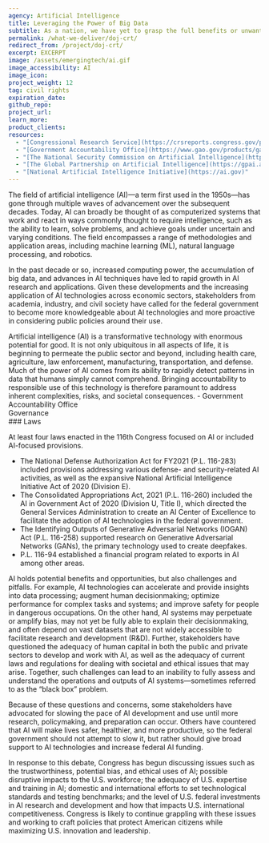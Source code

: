```yaml
---
agency: Artificial Intelligence
title: Leveraging the Power of Big Data
subtitle: As a nation, we have yet to grasp the full benefits or unwanted effects of artificial intelligence. AI is widely used, but how do we know it's working appropriately?
permalink: /what-we-deliver/doj-crt/
redirect_from: /project/doj-crt/
excerpt: EXCERPT
image: /assets/emergingtech/ai.gif
image_accessibility: AI
image_icon:
project_weight: 12
tag: civil rights
expiration_date:
github_repo:
project_url: 
learn_more:
product_clients:
resources:
  - "[Congressional Research Service](https://crsreports.congress.gov/product/pdf/R/R46795)"
  - "[Government Accountability Office](https://www.gao.gov/products/gao-21-519sp)"
  - "[The National Security Commission on Artificial Intelligence](https://www.nscai.gov/)"
  - "[The Global Partnership on Artificial Intelligence](https://gpai.ai/)"
  - "[National Artificial Intelligence Initiative](https://ai.gov)"
---
```


The field of artificial intelligence (AI)—a term first used in the 1950s—has gone through
multiple waves of advancement over the subsequent decades. Today, AI can broadly be thought
of as computerized systems that work and react in ways commonly thought to require intelligence, such as the ability to learn, solve problems, and achieve goals under uncertain and varying conditions. The field encompasses a range of methodologies and application areas, including machine learning (ML), natural language processing, and robotics.

In the past decade or so, increased computing power, the accumulation of big data, and advances in AI techniques have led to rapid growth in AI research and applications. Given these developments and the increasing application of AI technologies across economic sectors, stakeholders from academia, industry, and civil society have called for the federal government to become more knowledgeable about AI technologies and more proactive in considering public policies around their use.

<div class="testimonial-blockquote">
  Artificial intelligence (AI) is a transformative technology with enormous potential for good. It is not only ubiquitous in all aspects of life, it is beginning to permeate the public sector and beyond, including health care, agriculture, law enforcement, manufacturing, transportation, and defense. Much of the power of AI comes from its ability to rapidly detect patterns in data that humans simply cannot comprehend. Bringing accountability to responsible use of this technology is therefore paramount to address inherent complexities, risks, and societal consequences.
    <span>- Government Accountability Office</span>
</div>

<div class="small-caps">Governance</div>
### Laws

At least four laws enacted in the 116th Congress focused on AI or included
AI-focused provisions.
- The National Defense Authorization Act for FY2021 (P.L. 116-283) included provisions addressing various defense- and security-related AI activities, as well as the expansive National Artificial Intelligence Initiative Act of 2020 (Division E).
- The Consolidated Appropriations Act, 2021 (P.L. 116-260) included the AI in Government Act of 2020 (Division U, Title I), which directed the General Services Administration to create an AI Center of Excellence to facilitate the adoption of AI technologies in the federal government.
- The Identifying Outputs of Generative Adversarial Networks (IOGAN) Act (P.L. 116-258) supported research on Generative Adversarial Networks (GANs), the primary technology used to create deepfakes.
- P.L. 116-94 established a financial program related to exports in AI among other areas.

AI holds potential benefits and opportunities, but also challenges and pitfalls. For example, AI technologies can accelerate and provide insights into data processing; augment human decisionmaking; optimize performance for complex tasks and systems; and improve safety for people in dangerous occupations. On the other hand, AI systems may perpetuate or amplify
bias, may not yet be fully able to explain their decisionmaking, and often depend on vast datasets that are not widely accessible to facilitate research and development (R&D). Further, stakeholders have questioned the adequacy of human capital in both the public and private sectors to develop and work with AI, as well as the adequacy of current laws and
regulations for dealing with societal and ethical issues that may arise. Together, such challenges can lead to an inability to fully assess and understand the operations and outputs of AI systems—sometimes referred to as the “black box” problem.

Because of these questions and concerns, some stakeholders have advocated for slowing the pace of AI development and use until more research, policymaking, and preparation can occur. Others have countered that AI will make lives safer, healthier, and more productive, so the federal government should not attempt to slow it, but rather should give broad support to AI
technologies and increase federal AI funding.

In response to this debate, Congress has begun discussing issues such as the trustworthiness, potential bias, and ethical uses of AI; possible disruptive impacts to the U.S. workforce; the adequacy of U.S. expertise and training in AI; domestic and international efforts to set technological standards and testing benchmarks; and the level of U.S. federal investments in AI research and development and how that impacts U.S. international competitiveness. Congress is likely to continue grappling with these issues and working to craft policies that protect American citizens while maximizing U.S. innovation and leadership.
